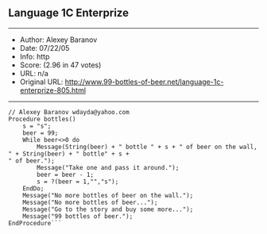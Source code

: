 
## Language 1C Enterprize ##
---
- Author: Alexey Baranov
- Date: 07/22/05
- Info: http
- Score:  (2.96 in 47 votes)
- URL: n/a
- Original URL: http://www.99-bottles-of-beer.net/language-1c-enterprize-805.html
---

```// calling by pressing button on form 
// Alexey Baranov wdayda@yahoo.com
Procedure bottles()
	s = "s";     
	beer = 99;
	While beer<>0 do
		Message(String(beer) + " bottle " + s + " of beer on the wall, " + String(beer) + " bottle" + s +
" of beer."); 
		Message("Take one and pass it around.");
		beer = beer - 1;
		s = ?(beer = 1,"","s");
	EndDo;
	Message("No more bottles of beer on the wall.");
	Message("No more bottles of beer...");
	Message("Go to the story and buy some more...");
	Message("99 bottles of beer.");
EndProcedure```